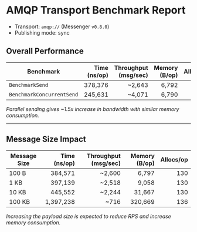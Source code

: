 # AMQP Transport Benchmark Report

* Transport: `amqp://` (Messenger `v0.8.0`)
* Publishing mode: sync

## Overall Performance

| Benchmark                 | Time (ns/op) | Throughput (msg/sec) | Memory (B/op) | Allocs/op |
| ------------------------- | -----------: | -------------------: | ------------: | --------: |
| `BenchmarkSend`           |      378,376 |              \~2,643 |         6,792 |       130 |
| `BenchmarkConcurrentSend` |      245,631 |              \~4,071 |         6,790 |       129 |

*Parallel sending gives ~1.5x increase in bandwidth with similar memory consumption.*

---

## Message Size Impact

| Message Size | Time (ns/op) | Throughput (msg/sec) | Memory (B/op) | Allocs/op |
| ------------ | -----------: | -------------------: | ------------: | --------: |
| 100 B        |      384,571 |              \~2,600 |         6,797 |       130 |
| 1 KB         |      397,139 |              \~2,518 |         9,058 |       130 |
| 10 KB        |      445,552 |              \~2,244 |        31,667 |       130 |
| 100 KB       |    1,397,238 |                \~716 |       320,669 |       136 |

*Increasing the payload size is expected to reduce RPS and increase memory consumption.*
